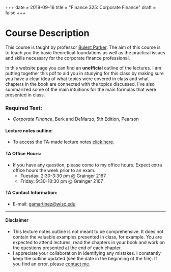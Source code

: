+++
date = 2019-09-16
title = "Finance 325: Corporate Finance"
draft = false
+++

# Course Description

This course is taught by professor [Bulent Parker](https://bus.wisc.edu/faculty/bulent-paker).
The aim of this course is to teach you the basic theoretical foundations as well as the practical issues and skills necessary for the corporate finance professional.

In this website page you can find an **unofficial** outline of the lectures. I am putting together this pdf to aid you in studying for this class by making sure you have a clear idea of what topics were covered in class and what chapters in the book are connected with the topics discussed. I've also summarized some of the main intuitions for the main formulas that were presented in class.


### Required Text:

* *Corporate Finance*, Berk and DeMarzo, 5th Edition, Pearson

#### Lecture notes outline:

* To access the TA-made lecture notes [click here](https://www.dropbox.com/s/v4w75u052lgnomq/Notes_325.pdf?raw=1).

#### TA Office Hours:

* If you have any question, please come to my office hours. Expect extra office hours the week prior to an exam.
  * Tuesday: 2:30-3:30 pm @ Grainger 2167
  * Friday: 9:30-10:30 pm @ Grainger 2167

#### TA Contact Information:

  * E-mail: [gamartinez@wisc.edu](mailto:gamartinez@wisc.edu)


---
#### Disclaimer
* This lecture notes outline is not meant to be comprehensive. It does not contain the valuable examples presented in class, for example. You are expected to attend lectures, read the chapters in your book and work on the questions presented at the end of each chapter.
* I appreciate your collaboration in identifying any mistakes. I constantly keep the outline updated (see the date in the beginning of the file). If you find an error, please [contact me](mailto:gamartinez@wisc.edu).
